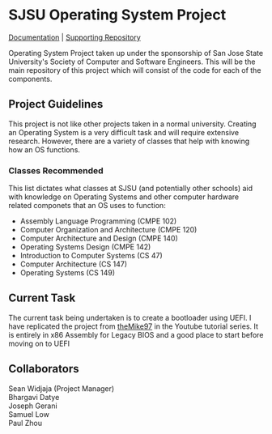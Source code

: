 # SJSU Operating System Project

[Documentation](https://docs.google.com/document/d/1oxKF2Op0ycr6g2Da_YqT2-a3mmvXrkOrC8Fc69U4vOY/edit?usp=sharing) | [Supporting Repository](https://github.com/Swidjaja6/OpSysWork)

Operating System Project taken up under the sponsorship of San Jose State University's Society of Computer and Software Engineers. This will be the main repository of this project which will consist of the code for each of the components. 

## Project Guidelines
This project is not like other projects taken in a normal university. Creating an Operating System is a very difficult task and will require extensive research. However, there are a variety of classes that help with knowing how an OS functions.

### Classes Recommended
This list dictates what classes at SJSU (and potentially other schools) aid with knowledge on Operating Systems and other computer hardware related componets that an OS uses to function:

* Assembly Language Programming (CMPE 102)
* Computer Organization and Architecture (CMPE 120)
* Computer Architecture and Design (CMPE 140)
* Operating Systems Design (CMPE 142)
* Introduction to Computer Systems (CS 47)
* Computer Architecture (CS 147)
* Operating Systems (CS 149)

## Current Task
The current task being undertaken is to create a bootloader using UEFI. I have replicated the project from [theMike97](https://github.com/Swidjaja6/OpSysWork) in the Youtube tutorial series. It is entirely in x86 Assembly for Legacy BIOS and a good place to start before moving on to UEFI

## Collaborators

Sean Widjaja (Project Manager)<br/>
Bhargavi Datye<br/>
Joseph Gerani<br/>
Samuel Low<br/>
Paul Zhou<br/>
